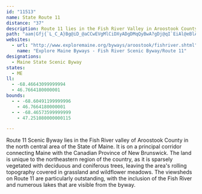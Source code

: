 ```yaml
---
id: "11513"
name: State Route 11
distance: "37"
description: Route 11 lies in the Fish River Valley in Aroostook County near the Fish River.
path: "aam|Gfj{`L_C_A}Bg@iD_@aCCwEVgMlCiDXyADgDMqQyBwA?gDj@qI`EiAl@eBlAkCjDwHhOkAfB_CpBuJzEaD~@iDXiR{@uACaCPcDt@uB~@ga@xTyBz@iDd@kPp@{F`@cIfAeDp@uBr@oB~@_OtJoDxBeG~CgGlC}M`FuHlCaE|@cFX_CEy]_DcGSyQWqWHuLz@ye@JsBLeDl@wCpA{OtL}@z@iBjCaMtTsAdB_At@gAp@aI`D_QzCqQlEqEd@cFdA_Al@wG~GgCfDyEfIgCrDoBzByBvBeMnIkDjCoU~RmGrEcg@v\\wDdBgCx@iF~@iDXcC@qDMyFy@k[aHsEy@mDYsEEwCPyBXyKlCcGt@{s@j@wXpBgHN}B^mBjAwN`NgD~B{KnF_e@`QqHfDeCjB_HzFuK~JkBtAwFtCoKrDsBvA}CnCuBtAcE|AaRfFgIxCkRjE}BdAoBtA}BjCi@x@cA`Co@fCwHn^}AzEeBzDmA|B_ChDmh@zt@yBpDiBzDgGvPc@|Ao@hCc@jCoDvYi@lCs@fC}@bCoBvDoCdDgD~BiE~A{I`BmD`AoDdBaExCiCpCyAnB_P|VcClDmUhXyk@`o@kB`ByBpAgEpAcjAvHg[hBeH|@oCP{\\dBoH@oL|@_`@ZmBSeKgCkAMcADcHfAwDV}STar@~AcTdDsCL{CCiBc@{AiAmDaEiBaBsDeCyAk@cCU_In@yFB}DL_NvBoBl@mAl@y@f@sG~FgDdCcIlFcBrA{FzGyDxCuLnFgLlEgE|@yCZcCJyQgAsCe@sBq@mAm@cAs@cFgEyB}AmBm@gLgBsEmA}CkAuEmCuCsAwFmBgFs@mIW{CY{Ba@yBq@oPyFwD_BiA{@s@s@_B}BcD{G_ByBgB{AsCcA}AM{ADgIx@eFJiIWeHaAiDy@oS{GgC]_AAsALwCr@_B~@uAlAo_@pe@_Az@cB|@aBLoZk@}CUkEiAuDg@oKXiAPuB~@iAZwAPuA@gDUiQe@_BQuXaGmEgAqJeB{\\oIwIqBqNiCkCkAaAw@oBuB}EaIgBcBaB{@w@SyCSiAF}A`@cB|@_Ax@oRhViA`Ay@f@mAd@cDp@iElAiQdGeFlBiGnCiPfLwHrDyHpCcAt@aFlGwAvAeCtBgC~AqLxDiE~@mElAqB^qASgDkBcBw@}E}@sBqAcDaD_B}@mAYeNS}BYmK_DqWmKuBa@kHMoBRiBl@gCjBiAj@oAZ}I~@aCd@oBr@oGtCoAb@uATwBHiEYyDKuLj@wAEcC_@yBcAqJgIeBmAqJcGcBs@sCw@sASiMG{B_@wBw@iBgAkEeD}MwLoPyLmP{NuAq@oA]uHy@eDu@gBm@iCsAsQuK_WiNwG_CmAYoBQkDPsGtA_KhA_AX_Af@aAfA{@dB_@pAgMvs@iA~DqAlC"
websites:
  - url: "http://www.exploremaine.org/byways/aroostook/fishriver.shtml"
    name: "Explore Maine Byways - Fish River Scenic Byway/Route 11"
designations:
  - Maine State Scenic Byway
states:
  - ME
ll:
  - -68.46643099999994
  - 46.7664180000001
bounds:
  - - -68.60491199999996
    - 46.7664180000001
  - - -68.46573599999999
    - 47.251080000000115

---
```


Route 11 Scenic Byway lies in the Fish River valley of Aroostook County in the north central area of the State of Maine. It is on a principal corridor connecting Maine with the Canadian Province of New Brunswick. The land is unique to the northeastern region of the country, as it is sparsely vegetated with deciduous and coniferous trees, leaving the area's rolling topography covered in grassland and wildflower meadows. The viewsheds on Route 11 are particularly outstanding, with the inclusion of the Fish River and numerous lakes that are visible from the byway.

